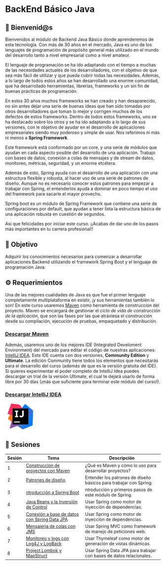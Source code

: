 # BackEnd Básico Java

## :wave: Bienvenid@s

Bienvenidos al módulo de Backend Java Básico donde aprenderemos de esta tecnología. Con más de 30 años en el mercado, Java es uno de los lenguajes de programación de propósito general más utilizado en el mundo del desarrollo tanto a nivel empresarial como a nivel amateur. 

El lenguaje de programación se ha ido adaptando con el tiempo a muchas de las necesidades actuales de los desarrolladores, con el objetivo de que sea más fácil de utilizar y que pueda cubrir todas las necesidades. Además, a lo largo de todos estos años se han desarrollado una enorme comunidad, que ha desarrollado herramientas, librerías, frameworks y un sin fin de buenas prácticas de programación. 

En estos 30 años muchos frameworks se han creado y han desaparecido, no sin antes dejar una serie de buenas ideas que han sido tomadas por otros desarrolladores que toman lo mejor y corrigen muchos de los defectos de estos frameworks. Dentro de todos estos frameworks, uno se ha destacado sobre los otros y se ha ido adaptando a lo largo de sus versiones, con le objetivo de ayudar en el desarrollo de aplicaciones empresariales siendo muy poderoso y simple de usar. Nos referimos ni más ni menos a **Spring Framework**.

Este framework está conformado por un core, y una serie de módulos que ayudan en cada aspecto posible del desarrollo de una aplicación. Trabajo con bases de datos, conexión a colas de mensajes y de stream de datos, monitoreo, métricas, seguridad, y un enorme etcétera. 

Además de esto, Spring ayuda con el desarrollo de una aplicación con una estructura flexible y robusta, al hacer uso de una serie de patrones de diseño. Aunque no es necesario conocer estos patrones para empezar a trabajar con Spring, el entenderlos ayuda a dominar en poco tiempo el uso del framework para sacarle el mayor provecho.

Spring boot es un módulo de Spring Framework que contiene una serie de configuraciones por default, que ayudan a tener lista la estructura básica de una aplicación robusta en cuestión de segundos.

Así que felicidades por iniciar este curso. ¡¡Acabas de dar uno de los pasos más importantes en tu carrera profesional!!

## :dart: Objetivo

Adquirir los conocimientos necesarios para comenzar a desarrollar aplicaciones Backend utilizando el framework Spring Boot y el lenguaje de programación Java.

## :gear: Requerimientos

Una de las mejores cualidades de Java es que fue el primer lenguaje completamente multiplataforma en existir, ¡y sus herramientas también lo son! En este curso usaremos [Maven](https://maven.apache.org/install.html) como herramienta de construcción del proyecto. Maven se encargará de gestionar el *ciclo de vida de construcción de la aplicación*, que son las fases por las que atraviesa el construcción desde su compilación, ejecución de pruebas, empaquetado y distribución.

### [Descargar Maven](https://maven.apache.org/install.html)

<!-- <img src="https://upload.wikimedia.org/wikipedia/commons/thumb/5/52/Apache_Maven_logo.svg/1280px-Apache_Maven_logo.svg.png" alt="Gradle" width="100"/> -->

Además, usaremos uno de los mejores IDE (Integrated Develoment Environment) del mercado para editar el código de nuestras aplicaciones: [IntelliJ IDEA](https://www.jetbrains.com/idea/). Este IDE cuenta con dos versiones, **Community Edition** y **Ultimate**. La edición Community tiene todos los elementos que necesitarás para el desarrollo del curso (además de que es la versión gratuita del IDE). Si quieres experimentar el poder completo de IntelliJ Idea puedes descargar un trial de la versión Ultimate, el cual te dejará usarlo de forma libre por 30 días (¡más que suficiente para terminar este módulo del curso!).

### [Descargar IntelliJ IDEA](https://www.jetbrains.com/idea/)

<img src=".github/assets/img/idea.png" alt="IntelliJ IDEA" width="100"/>

## :bookmark_tabs: Sesiones 

| Sesión | Tema                                                         | Descripción                                                        |
|--------|--------------------------------------------------------------|--------------------------------------------------------------------|
|    1   | [Construcción de proyectos con Maven](./Sesion-01)           | ¿Qué es Maven y cómo lo uso para desarrollar proyectos?           |
|    2   | [Patrones de diseño](./Sesion-02)                            | Entender los patrones de diseño básicos para trabajar con Spring.  |
|    3   | [ntroducción a Spring Boot](./Sesion-03)     | ntroducción y primeros pasos de este módulo de Spring. |
|    4   | [Java Beans y la Inversión de Control](./Sesion-04)                    | Usar Spring como motor de inyección de dependencias.            |
|    5   | [Conexión a base de datos con Spring Data JPA](./Sesion-05)          | Usar Spring como motor de inyección de dependencias.               |
|    6   | [Mensajeria de colas con JMS](./Sesion-06)                    | Usar Spring MVC como framework de manejo de peticiones web.        |
|    7   | [Monitoreo y logs con Log4J y LogBack](./Sesion-07)          | Usar Thymeleaf como motor de generación de vistas dinámicas.       |
|    8   | [Project Lombok y MapStruct](./Sesion-08)                              | Usar Spring Data JPA para trabajar con bases de datos relacionales.|

